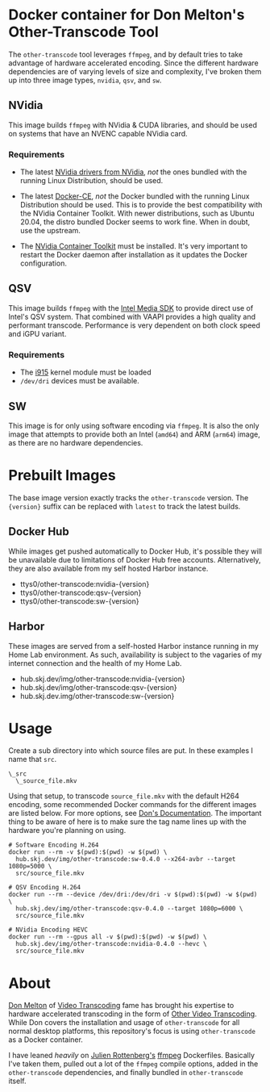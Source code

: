 # Docker container for Don Melton's Other-Transcode Tool

The `other-transcode` tool leverages `ffmpeg`, and by default tries to take advantage of hardware accelerated encoding. Since the different hardware dependencies are of varying levels of size and complexity, I've broken them up into three image types, `nvidia`, `qsv`, and `sw`.

## NVidia

This image builds `ffmpeg` with NVidia & CUDA libraries, and should be used on systems that have an NVENC capable NVidia card.

### Requirements

* The latest [NVidia drivers from NVidia](https://www.nvidia.com/Download/index.aspx), _not_ the ones bundled with the running Linux Distribution, should be used.

* The latest [Docker-CE](https://docs.docker.com/engine/install/), _not_ the Docker bundled with the running Linux Distribution should be used. This is to provide the best compatibility with the NVidia Container Toolkit. With newer distributions, such as Ubuntu 20.04, the distro bundled Docker seems to work fine. When in doubt, use the upstream.

* The [NVidia Container Toolkit](https://github.com/NVIDIA/nvidia-docker) must be installed. It's very important to restart the Docker daemon after installation as it updates the Docker configuration.


## QSV

This image builds `ffmpeg` with the [Intel Media SDK](https://github.com/Intel-Media-SDK/MediaSDK) to provide direct use of Intel's QSV system. That combined with VAAPI provides a high quality and performant transcode. Performance is very dependent on both clock speed and iGPU variant.

### Requirements

* The [i915](https://01.org/linuxgraphics/gfx-docs/drm/gpu/i915.html) kernel module must be loaded
* `/dev/dri` devices must be available.

## SW

This image is for only using software encoding via `ffmpeg`. It is also the only image that attempts to provide both an Intel (`amd64`) and ARM (`arm64`) image, as there are no hardware dependencies.

# Prebuilt Images

The base image version exactly tracks the `other-transcode` version. The `{version}` suffix can be replaced with `latest` to track the latest builds.

## Docker Hub

While images get pushed automatically to Docker Hub, it's possible they will be unavailable due to limitations of Docker Hub free accounts. Alternatively, they are also available from my self hosted Harbor instance.

* ttys0/other-transcode:nvidia-{version}
* ttys0/other-transcode:qsv-{version}
* ttys0/other-transcode:sw-{version}


## Harbor

These images are served from a self-hosted Harbor instance running in my Home Lab environment. As such, availability is subject to the vagaries of my internet connection and the health of my Home Lab.

* hub.skj.dev/img/other-transcode:nvidia-{version}
* hub.skj.dev/img/other-transcode:qsv-{version}
* hub.skj.dev.img/other-transcode:sw-{version}


# Usage

Create a sub directory into which source files are put. In these examples I name that `src`.

```
\_src
  \_source_file.mkv
```

Using that setup, to transcode `source_file.mkv` with the default H264 encoding, some recommended Docker commands for the different images are listed below. For more options, see [Don's Documentation](https://github.com/donmelton/other_video_transcoding/wiki). The important thing to be aware of here is to make sure the tag name lines up with the hardware you're planning on using.

```
# Software Encoding H.264
docker run --rm -v $(pwd):$(pwd) -w $(pwd) \ 
  hub.skj.dev/img/other-transcode:sw-0.4.0 --x264-avbr --target 1080p=5000 \
  src/source_file.mkv
  
# QSV Encoding H.264
docker run --rm --device /dev/dri:/dev/dri -v $(pwd):$(pwd) -w $(pwd) \
  hub.skj.dev/img/other-transcode:qsv-0.4.0 --target 1080p=6000 \
  src/source_file.mkv

# NVidia Encoding HEVC
docker run --rm --gpus all -v $(pwd):$(pwd) -w $(pwd) \ 
  hub.skj.dev/img/other-transcode:nvidia-0.4.0 --hevc \
  src/source_file.mkv
```

# About

[Don Melton](http://donmelton.com/) of [Video Transcoding](https://github.com/donmelton/video_transcoding) fame has brought his expertise to hardware accelerated transcoding in the form of [Other Video Transcoding](https://github.com/donmelton/other_video_transcoding). While Don covers the installation and usage of `other-transcode` for all normal desktop platforms, this repository's focus is using `other-transcode` as a Docker container.

I have leaned _heavily_ on [Julien Rottenberg's](https://github.com/jrottenberg) [ffmpeg](https://github.com/jrottenberg/ffmpeg) Dockerfiles. Basically I've taken them, pulled out a lot of the `ffmpeg` compile options, added in the `other-transcode` dependencies, and finally bundled in `other-transcode` itself.

